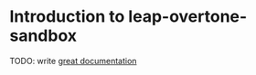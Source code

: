 # Introduction to leap-overtone-sandbox

TODO: write [great documentation](http://jacobian.org/writing/great-documentation/what-to-write/)

